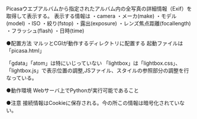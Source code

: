 Picasaウエブアルバムから指定されたアルバム内の全写真の詳細情報（Exif）を取得して表示する。
表示する情報は
・camera
・メーカ(make)
・モデル(model)
・ISO
・絞り(fstop)
・露出(exposure)
・レンズ焦点距離(focallength)
・フラッシュ(flash)
・日時(time)

●配置方法
マルッとCGIが動作するディレクトリに配置する
起動ファイルは「picasa.html」

「gdata」「atom」は特にいじっていない
「lightbox」は「lightbox.css」、「lightbox.js」で表示位置の調整,JSファイル、スタイルの参照部分の調整を行なっている。

●動作環境
Webサーバ上でPythonが実行可能であること

●注意
接続情報はCookieに保存される。今の所この情報は暗号化されていない。
